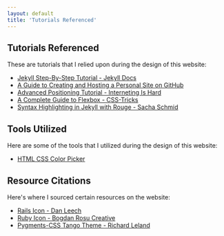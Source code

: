 ```yaml
---
layout: default
title: 'Tutorials Referenced'
---
```


## Tutorials Referenced

These are tutorials that I relied upon during the design of this website:

- [Jekyll Step-By-Step Tutorial - Jekyll Docs](https://jekyllrb.com/docs/step-by-step/01-setup/)
- [A Guide to Creating and Hosting a Personal Site on GitHub](http://jmcglone.com/guides/github-pages/)
- [Advanced Positioning Tutorial - Interneting Is Hard](https://internetingishard.com/html-and-css/advanced-positioning/#pseudo-classes-for-dropdown-menus)
- [A Complete Guide to Flexbox - CSS-Tricks](https://css-tricks.com/snippets/css/a-guide-to-flexbox/)
- [Syntax Highlighting in Jekyll with Rouge - Sacha Schmid](https://sacha.me/articles/jekyll-rouge#using-rouge-in-jekyll-3-on-github-pages)

## Tools Utilized

Here are some of the tools that I utilized during the design of this website:

- [HTML CSS Color Picker](https://www.htmlcsscolor.com/)

## Resource Citations

Here's where I sourced certain resources on the website:

- [Rails Icon - Dan Leech](https://www.iconfinder.com/icons/167695/rails_icon)
- [Ruby Icon - Bogdan Rosu Creative](https://www.iconfinder.com/icons/430094/diamond_ruby_icon)
- [Pygments-CSS Tango Theme - Richard Leland](https://github.com/richleland/pygments-css)
